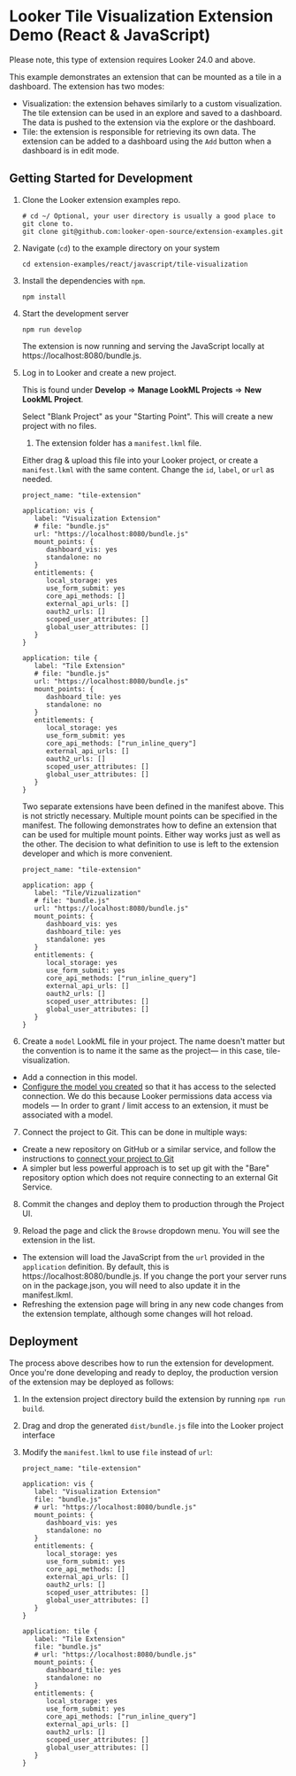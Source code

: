 # Looker Tile Visualization Extension Demo (React & JavaScript)

Please note, this type of extension requires Looker 24.0 and above.

This example demonstrates an extension that can be mounted as a tile in a dashboard. The extension has two modes:

- Visualization: the extension behaves similarly to a custom visualization. The tile extension can be used in an explore and saved to a dashboard. The data is pushed to the extension via the explore or the dashboard.
- Tile: the extension is responsible for retrieving its own data. The extension can be added to a dashboard using the `Add` button when a dashboard is in edit mode.

## Getting Started for Development

1. Clone the Looker extension examples repo.

   ```
   # cd ~/ Optional, your user directory is usually a good place to git clone to.
   git clone git@github.com:looker-open-source/extension-examples.git
   ```

2. Navigate (`cd`) to the example directory on your system

   ```
   cd extension-examples/react/javascript/tile-visualization
   ```

3. Install the dependencies with `npm`.

   ```
   npm install
   ```

4. Start the development server

   ```
   npm run develop
   ```

   The extension is now running and serving the JavaScript locally at https://localhost:8080/bundle.js.

5. Log in to Looker and create a new project.

   This is found under **Develop** => **Manage LookML Projects** => **New LookML Project**.

   Select "Blank Project" as your "Starting Point". This will create a new project with no files.

   1. The extension folder has a `manifest.lkml` file.

   Either drag & upload this file into your Looker project, or create a `manifest.lkml` with the same content. Change the `id`, `label`, or `url` as needed.

   ```
   project_name: "tile-extension"

   application: vis {
      label: "Visualization Extension"
      # file: "bundle.js"
      url: "https://localhost:8080/bundle.js"
      mount_points: {
         dashboard_vis: yes
         standalone: no
      }
      entitlements: {
         local_storage: yes
         use_form_submit: yes
         core_api_methods: []
         external_api_urls: []
         oauth2_urls: []
         scoped_user_attributes: []
         global_user_attributes: []
      }
   }

   application: tile {
      label: "Tile Extension"
      # file: "bundle.js"
      url: "https://localhost:8080/bundle.js"
      mount_points: {
         dashboard_tile: yes
         standalone: no
      }
      entitlements: {
         local_storage: yes
         use_form_submit: yes
         core_api_methods: ["run_inline_query"]
         external_api_urls: []
         oauth2_urls: []
         scoped_user_attributes: []
         global_user_attributes: []
      }
   }
   ```

   Two separate extensions have been defined in the manifest above. This is not strictly necessary. Multiple mount points can be specified in the manifest. The following demonstrates how to define an extension that can be used for multiple mount points. Either way works just as well as the other. The decision to what definition to use is left to the extension developer and which is more convenient.

   ```
   project_name: "tile-extension"

   application: app {
      label: "Tile/Vizualization"
      # file: "bundle.js"
      url: "https://localhost:8080/bundle.js"
      mount_points: {
         dashboard_vis: yes
         dashboard_tile: yes
         standalone: yes
      }
      entitlements: {
         local_storage: yes
         use_form_submit: yes
         core_api_methods: ["run_inline_query"]
         external_api_urls: []
         oauth2_urls: []
         scoped_user_attributes: []
         global_user_attributes: []
      }
   }

   ```

6. Create a `model` LookML file in your project. The name doesn't matter but the convention is to name it the same as the project— in this case, tile-visualization.

- Add a connection in this model.
- [Configure the model you created](https://docs.looker.com/data-modeling/getting-started/create-projects#configuring_a_model) so that it has access to the selected connection.
  We do this because Looker permissions data access via models — In order to grant / limit access to an extension, it must be associated with a model.

7. Connect the project to Git. This can be done in multiple ways:

- Create a new repository on GitHub or a similar service, and follow the instructions to [connect your project to Git](https://docs.looker.com/data-modeling/getting-started/setting-up-git-connection)
- A simpler but less powerful approach is to set up git with the "Bare" repository option which does not require connecting to an external Git Service.

8. Commit the changes and deploy them to production through the Project UI.

9. Reload the page and click the `Browse` dropdown menu. You will see the extension in the list.

- The extension will load the JavaScript from the `url` provided in the `application` definition. By default, this is https://localhost:8080/bundle.js. If you change the port your server runs on in the package.json, you will need to also update it in the manifest.lkml.
- Refreshing the extension page will bring in any new code changes from the extension template, although some changes will hot reload.

## Deployment

The process above describes how to run the extension for development. Once you're done developing and ready to deploy, the production version of the extension may be deployed as follows:

1. In the extension project directory build the extension by running `npm run build`.
2. Drag and drop the generated `dist/bundle.js` file into the Looker project interface
3. Modify the `manifest.lkml` to use `file` instead of `url`:

   ```
   project_name: "tile-extension"

   application: vis {
      label: "Visualization Extension"
      file: "bundle.js"
      # url: "https://localhost:8080/bundle.js"
      mount_points: {
         dashboard_vis: yes
         standalone: no
      }
      entitlements: {
         local_storage: yes
         use_form_submit: yes
         core_api_methods: []
         external_api_urls: []
         oauth2_urls: []
         scoped_user_attributes: []
         global_user_attributes: []
      }
   }

   application: tile {
      label: "Tile Extension"
      file: "bundle.js"
      # url: "https://localhost:8080/bundle.js"
      mount_points: {
         dashboard_tile: yes
         standalone: no
      }
      entitlements: {
         local_storage: yes
         use_form_submit: yes
         core_api_methods: ["run_inline_query"]
         external_api_urls: []
         oauth2_urls: []
         scoped_user_attributes: []
         global_user_attributes: []
      }
   }
   ```
